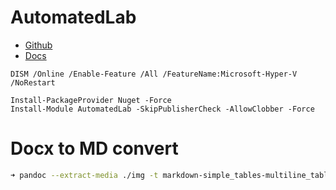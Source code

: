 # AutomatedLab

- [Github](https://github.com/AutomatedLab/AutomatedLab)
- [Docs](https://automatedlab.org/en/)

```
DISM /Online /Enable-Feature /All /FeatureName:Microsoft-Hyper-V /NoRestart

Install-PackageProvider Nuget -Force
Install-Module AutomatedLab -SkipPublisherCheck -AllowClobber -Force
```

# Docx to MD convert

```bash
➜ pandoc --extract-media ./img -t markdown-simple_tables-multiline_tables-grid_tables  input.docx -o output.md
```
